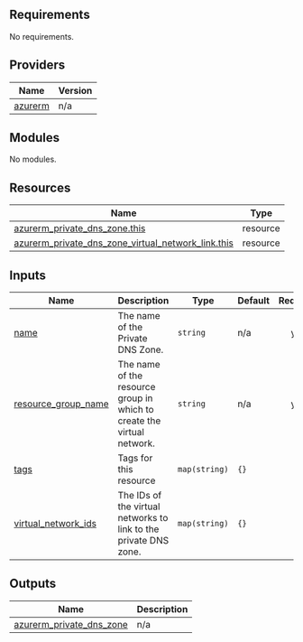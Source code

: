 <!-- BEGIN_TF_DOCS -->
## Requirements

No requirements.

## Providers

| Name | Version |
|------|---------|
| <a name="provider_azurerm"></a> [azurerm](#provider\_azurerm) | n/a |

## Modules

No modules.

## Resources

| Name | Type |
|------|------|
| [azurerm_private_dns_zone.this](https://registry.terraform.io/providers/hashicorp/azurerm/latest/docs/resources/private_dns_zone) | resource |
| [azurerm_private_dns_zone_virtual_network_link.this](https://registry.terraform.io/providers/hashicorp/azurerm/latest/docs/resources/private_dns_zone_virtual_network_link) | resource |

## Inputs

| Name | Description | Type | Default | Required |
|------|-------------|------|---------|:--------:|
| <a name="input_name"></a> [name](#input\_name) | The name of the Private DNS Zone. | `string` | n/a | yes |
| <a name="input_resource_group_name"></a> [resource\_group\_name](#input\_resource\_group\_name) | The name of the resource group in which to create the virtual network. | `string` | n/a | yes |
| <a name="input_tags"></a> [tags](#input\_tags) | Tags for this resource | `map(string)` | `{}` | no |
| <a name="input_virtual_network_ids"></a> [virtual\_network\_ids](#input\_virtual\_network\_ids) | The IDs of the virtual networks to link to the private DNS zone. | `map(string)` | `{}` | no |

## Outputs

| Name | Description |
|------|-------------|
| <a name="output_azurerm_private_dns_zone"></a> [azurerm\_private\_dns\_zone](#output\_azurerm\_private\_dns\_zone) | n/a |
<!-- END_TF_DOCS -->
